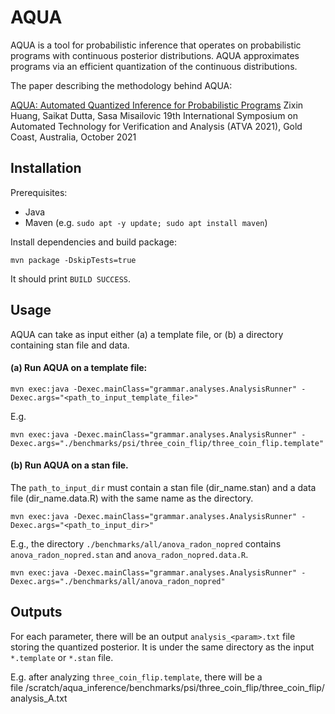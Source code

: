 # AQUA

AQUA is a tool for probabilistic inference that operates on probabilistic programs with continuous posterior distributions. 
AQUA approximates programs via an efficient quantization of the continuous distributions. 

The paper describing the methodology behind AQUA: 

[AQUA: Automated Quantized Inference for Probabilistic Programs](https://misailo.cs.illinois.edu/papers/aqua-atva21.pdf)
Zixin Huang, Saikat Dutta, Sasa Misailovic
19th International Symposium on Automated Technology for Verification and Analysis
(ATVA 2021), Gold Coast, Australia, October 2021
    
    


## Installation

Prerequisites:

* Java
* Maven (e.g. `sudo apt -y update; sudo apt install maven`)

Install dependencies and build package:

    mvn package -DskipTests=true

It should print `BUILD SUCCESS`.


## Usage

AQUA can take as input either (a) a template file, or (b) a directory containing stan file and data. 

#### (a) Run AQUA on a template file: 
    
    mvn exec:java -Dexec.mainClass="grammar.analyses.AnalysisRunner" -Dexec.args="<path_to_input_template_file>"
    
E.g. 

    mvn exec:java -Dexec.mainClass="grammar.analyses.AnalysisRunner" -Dexec.args="./benchmarks/psi/three_coin_flip/three_coin_flip.template"
    

#### (b) Run AQUA on a stan file. 
The `path_to_input_dir` must contain a stan file (dir_name.stan) and a data file (dir_name.data.R) with the same name as the directory.
    
    mvn exec:java -Dexec.mainClass="grammar.analyses.AnalysisRunner" -Dexec.args="<path_to_input_dir>"
    
E.g., the directory `./benchmarks/all/anova_radon_nopred` contains `anova_radon_nopred.stan` and `anova_radon_nopred.data.R`.

    mvn exec:java -Dexec.mainClass="grammar.analyses.AnalysisRunner" -Dexec.args="./benchmarks/all/anova_radon_nopred"



## Outputs

For each parameter, there will be an output `analysis_<param>.txt` file storing the quantized posterior. It is under the same directory as the input `*.template` or `*.stan` file.

E.g. after analyzing `three_coin_flip.template`, there will be a file /scratch/aqua_inference/benchmarks/psi/three_coin_flip/three_coin_flip/analysis_A.txt
